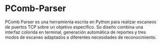 # PComb-Parser
PComb Parser es una herramienta escrita en Python para realizar escaneos de puertos TCP sobre un objetivo específico. Su diseño combina una interfaz colorida en terminal, generación automática de reportes y tres modos de escaneo adaptados a diferentes necesidades de reconocimiento.
